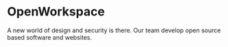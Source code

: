 # OpenWorkspace

A new world of design and security is there. Our team develop open source based software and websites.
